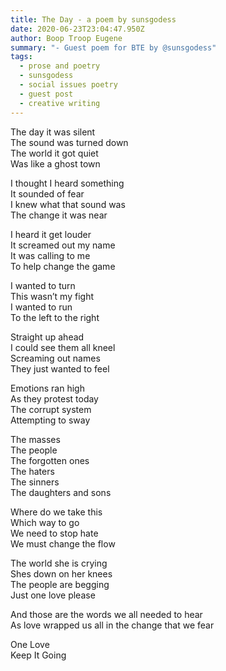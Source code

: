 ```yaml
---
title: The Day - a poem by sunsgodess
date: 2020-06-23T23:04:47.950Z
author: Boop Troop Eugene
summary: "- Guest poem for BTE by @sunsgodess"
tags:
  - prose and poetry
  - sunsgodess
  - social issues poetry
  - guest post
  - creative writing
---
```

The day it was silent<br>
The sound was turned down<br>
The world it got quiet<br>
Was like a ghost town

I thought I heard something<br>
It sounded of fear<br>
I knew what that sound was<br>
The change it was near

I heard it get louder<br>
It screamed out my name<br>
It was calling to me<br>
To help change the game

I wanted to turn<br>
This wasn’t my fight<br>
I wanted to run<br>
To the left to the right

Straight up ahead<br>
I could see them all kneel<br>
Screaming out names<br>
They just wanted to feel

Emotions ran high<br>
As they protest today<br>
The corrupt system<br>
Attempting to sway

The masses<br>
The people<br>
The forgotten ones<br>
The haters<br>
The sinners<br>
The daughters and sons

Where do we take this<br>
Which way to go<br>
We need to stop hate<br>
We must change the flow

The world she is crying<br>
Shes down on her knees<br>
The people are begging<br>
Just one love please

And those are the words we all needed to hear<br>
As love wrapped us all in the change that we fear

One Love<br>
Keep It Going